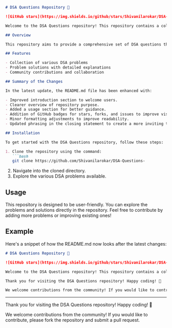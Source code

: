 ```markdown
# DSA Questions Repository 🚀

![GitHub stars](https://img.shields.io/github/stars/Shivanilarokar/DSA-Questions-?style=social) ![GitHub forks](https://img.shields.io/github/forks/Shivanilarokar/DSA-Questions-?style=social) ![GitHub issues](https://img.shields.io/github/issues/Shivanilarokar/DSA-Questions-?style=social)

Welcome to the DSA Questions repository! This repository contains a collection of Data Structures and Algorithms (DSA) problems designed to enhance your coding skills and prepare you for technical interviews.

## Overview

This repository aims to provide a comprehensive set of DSA questions that can help you in practicing and mastering data structures and algorithms. The collection is suitable for beginners as well as experienced programmers looking to brush up on their skills.

## Features

- Collection of various DSA problems
- Problem solutions with detailed explanations
- Community contributions and collaboration

## Summary of the Changes

In the latest update, the README.md file has been enhanced with:

- Improved introduction section to welcome users.
- Clearer overview of repository purpose.
- Added a usage section for better guidance.
- Addition of GitHub badges for stars, forks, and issues to improve visibility.
- Minor formatting adjustments to improve readability.
- Updated phrasing in the closing statement to create a more inviting tone.

## Installation

To get started with the DSA Questions repository, follow these steps:

1. Clone the repository using the command:
   ```bash
   git clone https://github.com/Shivanilarokar/DSA-Questions-
   ```
2. Navigate into the cloned directory.
3. Explore the various DSA problems available.

## Usage

This repository is designed to be user-friendly. You can explore the problems and solutions directly in the repository. Feel free to contribute by adding more problems or improving existing ones!

## Example

Here's a snippet of how the README.md now looks after the latest changes:

```markdown
# DSA Questions Repository 🚀

![GitHub stars](https://img.shields.io/github/stars/Shivanilarokar/DSA-Questions-?style=social) ![GitHub forks](https://img.shields.io/github/forks/Shivanilarokar/DSA-Questions-?style=social) ![GitHub issues](https://img.shields.io/github/issues/Shivanilarokar/DSA-Questions-?style=social)

Welcome to the DSA Questions repository! This repository contains a collection of Data Structures and Algorithms (DSA) problems designed to enhance your coding skills and prepare you for technical interviews.

Thank you for visiting the DSA Questions repository! Happy coding! 🎉

We welcome contributions from the community! If you would like to contribute, please fork the repository and submit a pull request.
```

---

Thank you for visiting the DSA Questions repository! Happy coding! 🎉

We welcome contributions from the community! If you would like to contribute, please fork the repository and submit a pull request.
```